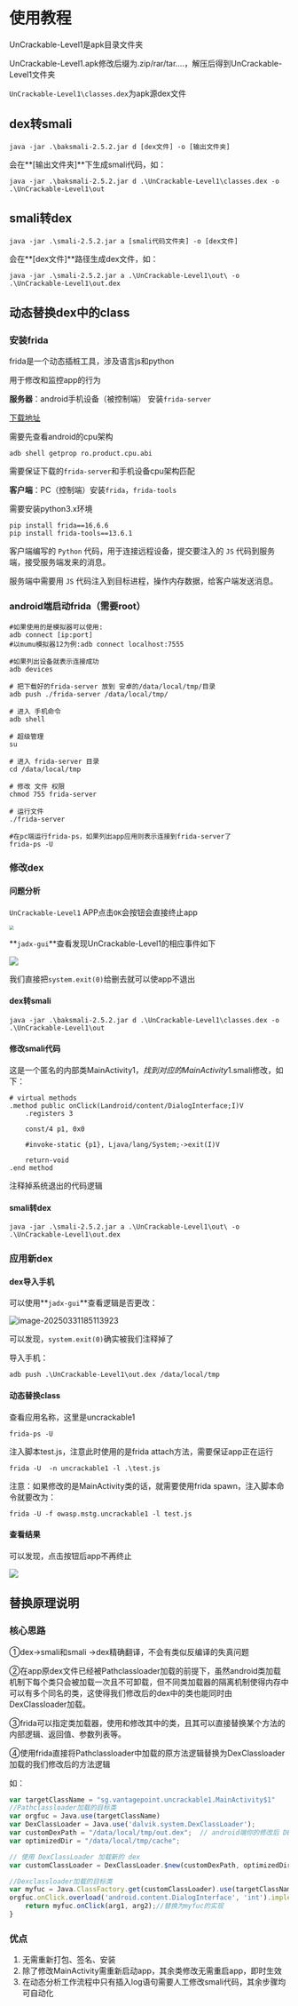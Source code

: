 # 使用教程

UnCrackable-Level1是apk目录文件夹

UnCrackable-Level1.apk修改后缀为.zip/rar/tar....，解压后得到UnCrackable-Level1文件夹

`UnCrackable-Level1\classes.dex`为apk源dex文件

## dex转smali

```shell
java -jar .\baksmali-2.5.2.jar d [dex文件] -o [输出文件夹]
```

会在**[输出文件夹]**下生成smali代码，如：

```shell
java -jar .\baksmali-2.5.2.jar d .\UnCrackable-Level1\classes.dex -o .\UnCrackable-Level1\out
```

## smali转dex

```shell
java -jar .\smali-2.5.2.jar a [smali代码文件夹] -o [dex文件]
```

会在**[dex文件]**路径生成dex文件，如：

```shell
java -jar .\smali-2.5.2.jar a .\UnCrackable-Level1\out\ -o .\UnCrackable-Level1\out.dex
```

## 动态替换dex中的class

### 安装frida

frida是一个动态插桩工具，涉及语言js和python

用于修改和监控app的行为

**服务器**：android手机设备（被控制端） 安装`frida-server` 

[下载地址](https://github.com/frida/frida/releases)

需要先查看android的cpu架构

```shell
adb shell getprop ro.product.cpu.abi
```

需要保证下载的`frida-server`和手机设备cpu架构匹配



**客户端**：PC（控制端）安装`frida`，`frida-tools`

需要安装python3.x环境

```shell
pip install frida==16.6.6
pip install frida-tools==13.6.1
```

客户端编写的 `Python` 代码，用于连接远程设备，提交要注入的 `JS` 代码到服务端，接受服务端发来的消息。

服务端中需要用 `JS` 代码注入到目标进程，操作内存数据，给客户端发送消息。

### android端启动frida（需要root）

```
#如果使用的是模拟器可以使用:
adb connect [ip:port]
#以mumu模拟器12为例:adb connect localhost:7555

#如果列出设备就表示连接成功
adb devices

# 把下载好的frida-server 放到 安卓的/data/local/tmp/目录
adb push ./frida-server /data/local/tmp/

# 进入 手机命令
adb shell
 
# 超级管理
su
 
# 进入 frida-server 目录
cd /data/local/tmp
 
# 修改 文件 权限
chmod 755 frida-server
 
# 运行文件
./frida-server

#在pc端运行frida-ps，如果列出app应用则表示连接到frida-server了
frida-ps -U
```

### 修改dex

#### 问题分析

`UnCrackable-Level1` APP点击`OK`会按钮会直接终止app

<img src=".\pic\image-20240922193100961.png" style="zoom:50%;" />

**`jadx-gui`**查看发现UnCrackable-Level1的相应事件如下

![](.\pic\image-20240922194306973.png)

我们直接把`system.exit(0)`给删去就可以使app不退出

#### dex转smali

```shell
java -jar .\baksmali-2.5.2.jar d .\UnCrackable-Level1\classes.dex -o .\UnCrackable-Level1\out
```

#### 修改smali代码

这是一个匿名的内部类MainActivity$1，找到对应的MainActivity$1.smali修改，如下：

```smalltalk
# virtual methods
.method public onClick(Landroid/content/DialogInterface;I)V
    .registers 3

    const/4 p1, 0x0

    #invoke-static {p1}, Ljava/lang/System;->exit(I)V

    return-void
.end method
```

注释掉系统退出的代码逻辑

#### smali转dex

```shell
java -jar .\smali-2.5.2.jar a .\UnCrackable-Level1\out\ -o .\UnCrackable-Level1\out.dex
```

### 应用新dex

#### dex导入手机

可以使用**`jadx-gui`**查看逻辑是否更改：

![image-20250331185113923](.\pic\image-20250331185113923.png)

可以发现，`system.exit(0)`确实被我们注释掉了

导入手机：

```shell
adb push .\UnCrackable-Level1\out.dex /data/local/tmp
```

#### 动态替换class

查看应用名称，这里是uncrackable1

```shell
frida-ps -U
```

注入脚本test.js，注意此时使用的是frida attach方法，需要保证app正在运行

```shell
frida -U  -n uncrackable1 -l .\test.js
```

注意：如果修改的是MainActivity类的话，就需要使用frida spawn，注入脚本命令就要改为：

```shell
frida -U -f owasp.mstg.uncrackable1 -l test.js 
```

#### 查看结果

可以发现，点击按钮后app不再终止

![](.\pic\image-20240922202346430.png)

## 替换原理说明

### 核心思路

①dex→smali和smali →dex精确翻译，不会有类似反编译的失真问题

②在app原dex文件已经被Pathclassloader加载的前提下，虽然android类加载机制下每个类只会被加载一次且不可卸载，但不同类加载器的隔离机制使得内存中可以有多个同名的类，这使得我们修改后的dex中的类也能同时由DexClassloader加载。

③frida可以指定类加载器，使用和修改其中的类，且其可以直接替换某个方法的内部逻辑、返回值、参数列表等。

④使用frida直接将Pathclassloader中加载的原方法逻辑替换为DexClassloader加载的我们修改后的方法逻辑

如：

```javascript
var targetClassName = "sg.vantagepoint.uncrackable1.MainActivity$1"
//Pathclassloader加载的目标类
var orgfuc = Java.use(targetClassName)
var DexClassLoader = Java.use('dalvik.system.DexClassLoader');
var customDexPath = "/data/local/tmp/out.dex";  // android端你的修改后 DEX文件 的路径
var optimizedDir = "/data/local/tmp/cache";

// 使用 DexClassLoader 加载新的 dex
var customClassLoader = DexClassLoader.$new(customDexPath, optimizedDir, null, null);

//Dexclassloader加载的目标类
var myfuc = Java.ClassFactory.get(customClassLoader).use(targetClassName);
orgfuc.onClick.overload('android.content.DialogInterface', 'int').implementation = function (arg1, arg2) {
	return myfuc.onClick(arg1, arg2);//替换为myfuc的实现
}
```

### 优点

1. 无需重新打包、签名、安装
2. 除了修改MainActivity需重新启动app，其余类修改无需重启app，即时生效
3. 在动态分析工作流程中只有插入log语句需要人工修改smali代码，其余步骤均可自动化
